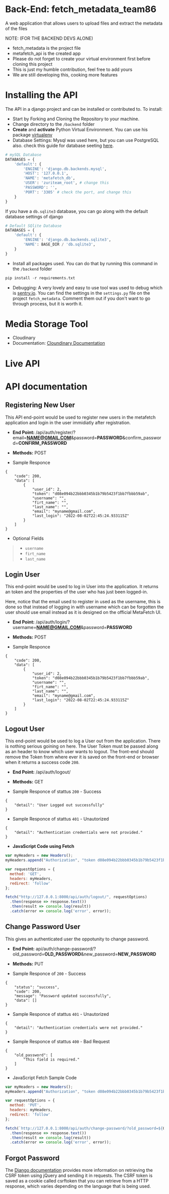 # Back-End: fetch_metadata_team86
A web application that allows users to upload files and extract the metadata of the files 

NOTE: (FOR THE BACKEND DEVS ALONE)
* fetch_metadata is the project file
* metafetch_api is the created app
* Please do not forget to create your virtual environment first before cloning this project
* This is just my humble contribution, feel free to add yours
* We are still developing this, cooking more features

# Installing the API

The API in a django project and can be installed or contributed to. To install:

- Start by Forking and Cloning the Repository to your machine.
- Change directory to the `/backend` folder
- **Create** and **activate** Python Virtual Environment. You can use his package [virtualenv](https://virtualenv.pypa.io/en/latest/user_guide.html)
- Database Settings: Mysql was used here, but you can use PostgreSQL also. check this guide for database seeting [here](https://docs.djangoproject.com/en/4.0/ref/databases/).

```python
# mySQL Database
DATABASES = {
    'default': {
        'ENGINE': 'django.db.backends.mysql',
        'HOST': '127.0.0.1',
        'NAME': 'metafetch_db',
        'USER': 'zuriteam_root', # change this
        'PASSWORD': '',
        'PORT': '3305' # check the port, and change this
    }
}
```
If you have a `db.sqlite3` database, you can go along with the default database settings of django
```python
# Default SQlite Database
DATABASES = {
    'default': {
        'ENGINE': 'django.db.backends.sqlite3',
        'NAME': BASE_DIR / 'db.sqlite3',
    }
}
```

- Install all packages used. You can do that by running this command in the `/backend` folder
```python
pip install -r requirements.txt
```
- Debugging: A very lovely and easy to use tool was used to debug which is [sentry.io](https://sentry.io/). You can find the settings in the `settings.py` file on the project `fetch_metadata`. Comment them out if you don't want to go through process, but it is worth it.


# Media Storage Tool
- Cloudinary
- Documentation: [Cloundinary Documentation](https://pypi.org/project/django-cloudinary-storage/#:~:text=Django%20Cloudinary%20Storage%20is%20a,both%20media%20and%20static%20files.)
# Live API

# API documentation

## Registering New User

This API end-point would be used to register new users in the metafetch application and login in the user
immidiatly after registration.

- **End Point:** /api/auth/register/?email=**NAME@GMAIL.COM**&password=**PASSWORD**&confirm_password=**CONFIRM_PASSWORD**

- **Methods:** POST

- Sample Responce

```
{
    "code": 200,
    "data": [
        {
            "user_id": 2,
            "token": "d08e094b22bbb0345b1b79b5423f1bb7fbbb59ab",
            "username": "",
            "firt_name": "",
            "last_name": "",
            "email": "myname@gmail.com",
            "last_login": "2022-08-02T22:45:24.933115Z"
        }
    ]
}
```
- Optional Fields
> - `username`
> - `firt_name`
> - `last_name`

## Login User

This end-point would be used to log in User into the application. It returns an token and the 
properties of the user who has just been logged-in.

Here, notice that the email used to register in used as the username, this is done so that 
instead of logging in with username which can be forgotten the user should use email instead as
it is designed on the official MetaFetch UI.

- **End Point:** /api/auth/login/?username=**NAME@GMAIL.COM**&password=**PASSWORD**

- **Methods:** POST

- Sample Responce

```
{
    "code": 200,
    "data": [
        {
            "user_id": 2,
            "token": "d08e094b22bbb0345b1b79b5423f1bb7fbbb59ab",
            "username": "",
            "firt_name": "",
            "last_name": "",
            "email": "myname@gmail.com",
            "last_login": "2022-08-02T22:45:24.933115Z"
        }
    ]
}
```

## Logout User

This end-point would be used to log a User out from the application. There is nothing serious goining 
on here. The User Token must be passed along as an header to know which user wants to logout. The front-end should remove the Token from where ever it is saved on the front-end or browser when it returns a success code `200`. 

- **End Point:** /api/auth/logout/

- **Methods:** GET

- Sample Responce of stattus `200` - Success

```
{
    "detail": "User Logged out successfully"
}
```
- Sample Responce of stattus `401` - Unautorized

```
{
    "detail": "Authentication credentials were not provided."
}
```

- **JavaScript Code using Fetch**
```javascript
var myHeaders = new Headers();
myHeaders.append("Authorization", "token d08e094b22bbb0345b1b79b5423f1bb7fbbb59ab");

var requestOptions = {
  method: 'GET',
  headers: myHeaders,
  redirect: 'follow'
};

fetch("http://127.0.0.1:8000/api/auth/logout/", requestOptions)
  .then(response => response.text())
  .then(result => console.log(result))
  .catch(error => console.log('error', error));
```



## Change Password User

This gives an authenticated user the oppotunity to change password.

- **End Point:** api/auth/change-password/?old_password=**OLD_PASSWORD**&new_password=**NEW_PASSWORD**

- **Methods:** PUT

- Sample Responce of `200` - Success

```
{
    "status": "success",
    "code": 200,
    "message": "Password updated successfully",
    "data": []
}
```


- Sample Responce of stattus `401` - Unautorized
```
{
    "detail": "Authentication credentials were not provided."
}
```
- Sample Responce of stattus `400` - Bad Request

```
{
    "old_password": [
        "This field is required."
    ]
}
```
- JavaScript Fetch Sample Code

```javascript
var myHeaders = new Headers();
myHeaders.append("Authorization", "token d08e094b22bbb0345b1b79b5423f1bb7fbbb59ab");

var requestOptions = {
  method: 'PUT',
  headers: myHeaders,
  redirect: 'follow'
};

fetch(`http://127.0.0.1:8000/api/auth/change-password/?old_password=${OLD_PASSWORD}&new_password=${NEW_PASSWORD}`, requestOptions)
  .then(response => response.text())
  .then(result => console.log(result))
  .catch(error => console.log('error', error));
```

## Forgot Password

The [Django documentation](https://docs.djangoproject.com/en/dev/ref/contrib/csrf/#ajax) provides more information on retrieving the CSRF token using jQuery and sending it in requests. The CSRF token is saved as a cookie called csrftoken that you can retrieve from a HTTP response, which varies depending on the language that is being used.

